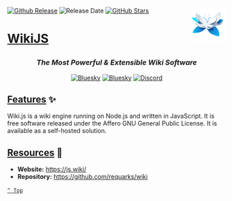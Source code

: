 <a name="top" href="docker-compose.yml" target="_blank"><img height="80" align="right" src="assets/icon.png" alt="WikiJS" /></a>

[![Github Release][github-release]](https://github.com/requarks/wiki/releases/tag/v2.5.307)
![Release Date][release-date]
[![GitHub Stars][github-stars]](https://github.com/requarks/wiki)

<h1>

[WikiJS](docker-compose.yml)

</h1>

<div align="center">

### _The Most Powerful &amp; Extensible Wiki Software_

<a href="https://bsky.app/profile/aever.au" target="_blank"><img alt="Bluesky" src="https://img.shields.io/badge/Bluesky-0085ff?style=flat-square&logo=bluesky&logoColor=white" /></a>
<a href="mailto:github.discharge208@passfwd.com" target="_blank"><img alt="Bluesky" src="https://img.shields.io/badge/Email-00B4F0?style=flat-square&logo=maildotru&logoColor=white" /></a>
<a href="https://discord.com/users/146165361333633024" target="_blank"><img alt="Discord" src="https://img.shields.io/badge/Discord-5865f2?style=flat-square&logo=discord&logoColor=white" /></a>

</div>

## [Features](#top) ✨

Wiki.js is a wiki engine running on Node.js and written in JavaScript. It is free software released under the Affero GNU General Public License. It is available as a self-hosted solution.

## [Resources](#top) 📖

* **Website:** https://js.wiki/
* **Repository:** https://github.com/requarks/wiki

[`^ Top`](#top)




[github-release]: https://img.shields.io/github/v/release/requarks/wiki?style=flat-square&labelColor=31383f
[release-date]: https://img.shields.io/github/release-date/requarks/wiki?style=flat-square&labelColor=31383f
[github-stars]: https://img.shields.io/github/stars/requarks/wiki
